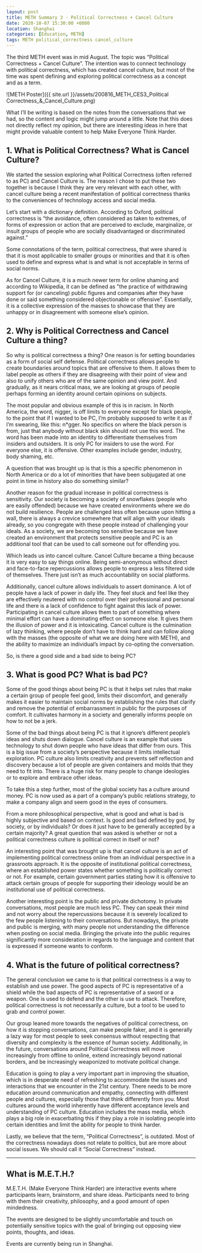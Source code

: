 ```yaml
---
layout: post
title: METH Summary 3 - Political Correctness + Cancel Culture
date: 2020-10-07 15:30:00 +0800
location: Shanghai
categories: [Education, METH]
tags: METH political_correctness cancel_culture
---
```


The third METH event was in mid August. The topic was “Political Correctness + Cancel Culture”. The intention was to connect technology with political correctness, which has created cancel culture, but most of the time was spent defining and exploring political correctness as a concept and as a term.

![METH Poster]({{ site.url }}/assets/200816_METH_CES3_Political Correctness_&_Cancel_Culture.png)

What I’ll be writing is based on the notes from the conversations that we had, so the content and logic might jump around a little. Note that this does not directly reflect my opinion, but there are interesting ideas in here that might provide valuable content to help Make Everyone Think Harder. 

## 1. What is Political Correctness? What is Cancel Culture?
We started the session exploring what Political Correctness (often referred to as PC) and Cancel Culture is. The reason I chose to put these two together is because I think they are very relevant with each other, with cancel culture being a recent manifestation of political correctness thanks to the conveniences of technology access and social media.

Let’s start with a dictionary definition. According to Oxford, political correctness is “the avoidance, often considered as taken to extremes, of forms of expression or action that are perceived to exclude, marginalize, or insult groups of people who are socially disadvantaged or discriminated against.” 

Some connotations of the term, political correctness, that were shared is that it is most applicable to smaller groups or minorities and that it is often used to define and express what is and what is not acceptable in terms of social norms. 

As for Cancel Culture, it is a much newer term for online shaming and according to Wikipedia, it can be defined as "the practice of withdrawing support for (or canceling) public figures and companies after they have done or said something considered objectionable or offensive”. Essentially, it is a collective expression of the masses to showcase that they are unhappy or in disagreement with someone else’s opinion.

## 2. Why is Political Correctness and Cancel Culture a thing?
So why is political correctness a thing? One reason is for setting boundaries as a form of social self defense. Political correctness allows people to create boundaries around topics that are offensive to them. It allows them to label people as others if they are disagreeing with their point of view and also to unify others who are of the same opinion and view point. And gradually, as it nears critical mass, we are looking at groups of people perhaps forming an identity around certain opinions on subjects.

The most popular and obvious example of this is in racism. In North America, the word, nigger, is off limits to everyone except for black people, to the point that if I wanted to be PC, I’m probably supposed to write it as if I’m swearing, like this: n\*gger. No specifics on where the black person is from, just that anybody without black skin should not use this word. The word has been made into an identity to differentiate themselves from insiders and outsiders. It is only PC for insiders to use the word. For everyone else, it is offensive. Other examples include gender, industry, body shaming, etc.

A question that was brought up is that is this a specific phenomenon in North America or do a lot of minorities that have been subjugated at one point in time in history also do something similar?

Another reason for the gradual increase in political correctness is sensitivity. Our society is becoming a society of snowflakes (people who are easily offended) because we have created environments where we do not build resilience. People are challenged less often because upon hitting a wall, there is always a crevice somewhere that will align with your ideals already, so you congregate with these people instead of challenging your ideals. As a society, we are becoming too sensitive because we have created an environment that protects sensitive people and PC is an additional tool that can be used to call someone out for offending you.

Which leads us into cancel culture. Cancel Culture became a thing because it is very easy to say things online. Being semi-anonymous without direct and face-to-face repercussions allows people to express a less filtered side of themselves. There just isn’t as much accountability on social platforms. 

Additionally, cancel culture allows individuals to assert dominance. A lot of people have a lack of power in daily life. They feel stuck and feel like they are effectively neutered with no control over their professional and personal life and there is a lack of confidence to fight against this lack of power. Participating in cancel culture allows them to part of something where minimal effort can have a dominating effect on someone else. It gives them the illusion of power and it is intoxicating. Cancel culture is  the culmination of lazy thinking, where people don’t have to think hard and can follow along with the masses (the opposite of what we are doing here with METH), and the ability to maximize an individual’s impact by co-opting the conversation.

So, is there a good side and a bad side to being PC?

## 3. What is good PC? What is bad PC?
Some of the good things about being PC is that it helps set rules that make a certain group of people feel good, limits their discomfort, and generally makes it easier to maintain social norms by establishing the rules that clarify and remove the potential of embarrassment in public for the purposes of comfort. It cultivates harmony in a society and generally informs people on how to not be a jerk.

Some of the bad things about being PC is that it ignore’s different people’s ideas and shuts down dialogue. Cancel culture is an example that uses technology to shut down people who have ideas that differ from ours. This is a big issue from a society’s perspective because it limits intellectual exploration. PC culture also limits creativity and prevents self reflection and discovery because a lot of people are given containers and molds that they need to fit into. There is a huge risk for many people to change ideologies or to explore and embrace other ideas.

To take this a step further, most of the global society has a culture around money. PC is now used as a part of a company’s public relations strategy, to make a company align and seem good in the eyes of consumers.

From a more philosophical perspective, what is good and what is bad is highly subjective and based on context. Is good and bad defined by god, by society, or by individuals? Or does it just have to be generally accepted by a certain majority? A great question that was asked is whether or not a political correctness culture is political correct in itself or not?

An interesting point that was brought up is that cancel culture is an act of implementing political correctness online from an individual perspective in a grassroots approach. It is the opposite of institutional political correctness, where an established power states whether something is politically correct or not. For example, certain government parties stating how it is offensive to attack certain groups of people for supporting their ideology would be an institutional use of political correctness.

Another interesting point is the public and private dichotomy. In private conversations, most people are much less PC. They can speak their mind and not worry about the repercussions because it is severely localized to the few people listening to their conversations. But nowadays, the private and public is merging, with many people not understanding the difference when posting on social media. Bringing the private into the public requires significantly more consideration in regards to the language and content that is expressed if someone wants to conform.

## 4. What is the future of political correctness?
The general conclusion we came to is that political correctness is a way to establish and use power. The good aspects of PC is representative of a shield while the bad aspects of PC is representative of a sword or a weapon. One is used to defend and the other is use to attack. Therefore, political correctness is not necessarily a culture, but a tool to be used to grab and control power.

Our group leaned more towards the negatives of political correctness, on how it is stopping conversations, can make people faker, and it is generally a lazy way for most people to seek consensus without respecting that diversity and complexity is the essence of human society. Additionally, in the future, conversations around Political Correctness will move increasingly from offline to online, extend increasingly beyond national borders, and be increasingly weaponized to motivate political change.

Education is going to play a very important part in improving the situation, which is in desperate need of refreshing to accommodate the issues and interactions that we encounter in the 21st century. There needs to be more education around communication and empathy, connecting with different people and cultures, especially those that think differently from you. Most cultures around the world inherently have different acceptance levels and understanding of PC culture. Education includes the mass media, which plays a big role in exacerbating this if they play a role in isolating people into certain identities and limit the ability for people to think harder.

Lastly, we believe that the term, “Political Correctness”, is outdated. Most of the correctness nowadays does not relate to politics, but are more about social issues. We should call it “Social Correctness” instead.

---


## What is M.E.T.H.?

M.E.T.H. (Make Everyone Think Harder) are interactive events where participants learn, brainstorm, and share ideas. Participants need to bring with them their creativity, philosophy, and a good amount of open mindedness.

The events are designed to be slightly uncomfortable and touch on potentially sensitive topics with the goal of bringing out opposing view points, thoughts, and ideas. 

Events are currently being run in Shanghai.